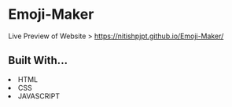 # Emoji-Maker

Live Preview of Website > https://nitishpjpt.github.io/Emoji-Maker/


<h2 align="left">Built With...</h2>
<li>HTML</li>
<li>CSS</li>
<li>JAVASCRIPT</li>
